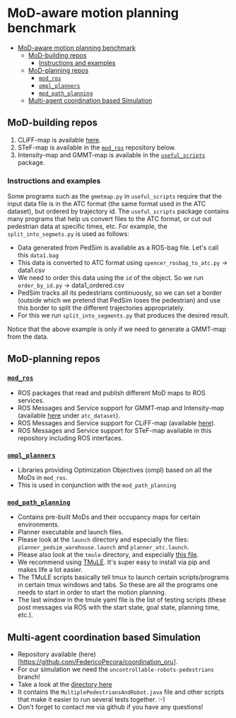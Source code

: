# MoD-aware motion planning benchmark
- [MoD-aware motion planning benchmark](#mod-aware-motion-planning-benchmark)
  - [MoD-building repos](#mod-building-repos)
    - [Instructions and examples](#instructions-and-examples)
  - [MoD-planning repos](#mod-planning-repos)
    - [`mod_ros`](#mod_ros)
    - [`ompl_planners`](#ompl_planners)
    - [`mod_path_planning`](#mod_path_planning)
  - [Multi-agent coordination based Simulation](#multi-agent-coordination-based-simulation)

## MoD-building repos

1. CLiFF-map is available [here](https://github.com/tkucner/CLiFF-map-matlab).
2. STeF-map is available in the [`mod_ros`](https://github.com/ksatyaki/mod_ros) repository below.
3. Intensity-map and GMMT-map is available in the [`useful_scripts`](https://gitsvn-nt.oru.se/ksatyaki/useful_scripts) package.

### Instructions and examples
Some programs such as the `gmmtmap.py` in `useful_scripts` require that the input data file is in the ATC format (the same format used in the ATC dataset), but ordered by trajectory id.
The `useful_scripts` package contains many programs that help us convert files to the ATC format, or cut out pedestrian data at specific times, etc.
For example, the `split_into_segmets.py` is used as follows: 
 - Data generated from PedSim is available as a ROS-bag file. Let's call this `data1.bag`
 - This data is converted to ATC format using `spencer_rosbag_to_atc.py` &rarr; data1.csv
 - We need to order this data using the `id` of the object. So we run `order_by_id.py` &rarr; data1_ordered.csv
 - PedSim tracks all its pedestrians continuously, so we can set a border (outside which we pretend that PedSim loses the pedestrian) and use this border to split the different trajectories appropriately.
 - For this we run `split_into_segments.py` that produces the desired result. 

Notice that the above example is only if we need to generate a GMMT-map from the data. 
   

## MoD-planning repos

### [`mod_ros`](https://github.com/ksatyaki/mod_ros)

- ROS packages that read and publish different MoD maps to ROS services. 
- ROS Messages and Service support for GMMT-map and Intensity-map (available [here](https://gitsvn-nt.oru.se/ksatyaki/useful_scripts) under `atc_dataset`).
- ROS Messages and Service support for CLiFF-map (available [here](https://github.com/tkucner/CLiFF-map-matlab)).
- ROS Messages and Service support for STeF-map available in this repository including ROS interfaces.

### [`ompl_planners`](https://github.com/ksatyaki/ompl_planners)

- Libraries providing Optimization Objectives (ompl) based on all the MoDs in `mod_ros`.
- This is used in conjunction with the `mod_path_planning`

### [`mod_path_planning`](https://github.com/ksatyaki/mod_path_planning)

- Contains pre-built MoDs and their occupancy maps for certain environments.
- Planner executable and launch files. 
- Please look at the `launch` directory and especially the files: `planner_pedsim_warehouse.launch` and `planner_atc.launch`.
- Please also look at the `tmule` directory, and especially [this file](https://github.com/ksatyaki/mod_path_planning/blob/master/tmule/tests-all.yaml). 
- We recommend using [TMuLE](https://github.com/marc-hanheide/TMuLE). It's super easy to install via pip and makes life a lot easier. 
- The TMuLE scripts basically tell tmux to launch certain scripts/programs in certain tmux windows and tabs. So these are all the programs one needs to start in order to start the motion planning. 
- The last window in the tmule yaml file is the list of testing scripts (these post messages via ROS with the start state, goal state, planning time, etc.).


## Multi-agent coordination based Simulation

- Repository available (here)[https://github.com/FedericoPecora/coordination_oru].
- For our simulation we need the `uncontrollable-robots-pedestrians` branch!
- Take a look at the [directory here](https://github.com/FedericoPecora/coordination_oru/tree/uncontrollable-robots-pedestrians/src/main/java/se/oru/coordination/coordination_oru/tests/testsPedestrians)
- It contains the `MultiplePedestriansAndRobot.java` file and other scripts that make it easier to run several tests together. :-)
- Don't forget to contact me via github if you have any questions! 
